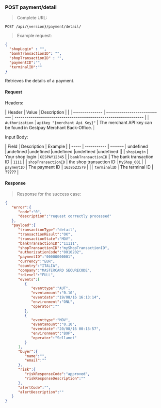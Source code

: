 ### POST payment/detail

> Complete URL:

```
POST /api/{version}/payment/detail/
```

> Example request: 

```json
{
  "shopLogin" : "",
  "bankTransactionID": "",
  "shopTransactionID" : "",
  "paymentID":"",
  "terminalID":""
}
```

Retrieves the details of a payment. 

#### Request 

Headers: 

| Header          | Value                         | Description                                                        |  |
| --------------- | ----------------------------- | ------------------------------------------------------------------ |
| `Authorization` | `apikey "{merchant Api Key}"` | The merchant API key can be found in Gestpay Merchant Back-Office. |


Input Body: 

| Field | Description | Example |
| ----- | ----------- | ------- | undefined |undefined |undefined |undefined |undefined |undefined ||
| `shopLogin`         | Your shop login         | `GESPAY12345` |
| `bankTransactionID` | The bank transaction ID | `1111`        |
| `shopTransactionID` | the shop transaction ID | `MyShop_001`  |
| `paymentID`         | The payment ID          | `1638523579`  |  |
| `terminalID`        | The terminal ID         | ?????         |

#### Response 

> Response for the success case:

```json
{  
   "error":{  
      "code":"0",
      "description":"request correctly processed"
   },
   "payload":{  
      "transactionType":"detail",
      "transactionREsult":"OK",
      "transactionState":"MOV",
      "bankTransactionID":"11111",
      "shopTransactionID":"myShopTransactionID",
      "authorizationCode":"0010202",
      "paymentID":"00000000001",
      "currency":"EUR",
      "country":"ITALIA",
      "company":"MASTERCARD SECURECODE",
      "tdLevel":"FULL",
      "events":[  
         {  
            "eventtype":"AUT",
            "eventamount":"0.10",
            "eventdate":"19/08/16 16:13:14",
            "environment":"ONL",
            "operator":""
         },
         {  
            "eventtype":"MOV",
            "eventamount":"0.10",
            "eventdate":"20/08/16 00:13:57",
            "environment":"BOF",
            "operator":"Sellanet"
         }
      ],
      "buyer":{  
         "name":"",
         "email":""
      },
      "risk":{  
         "riskResponseCode":"approved",
         "riskResponseDescription":""
      },
      "alertCode":"",
      "alertDescription":""
   }
}
```